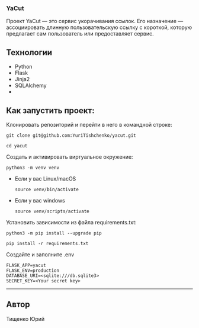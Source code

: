 ### YaCut
Проект YaCut — это сервис укорачивания ссылок. Его назначение — ассоциировать длинную пользовательскую ссылку с короткой, которую предлагает сам пользователь или предоставляет сервис.
## Технологии
- Python
- Flask
- Jinja2
- SQLAlchemy
- 
## Как запустить проект:
Клонировать репозиторий и перейти в него в командной строке:

```
git clone git@github.com:YuriTishchenko/yacut.git
```

```
cd yacut
```

Cоздать и активировать виртуальное окружение:

```
python3 -m venv venv
```

* Если у вас Linux/macOS

    ```
    source venv/bin/activate
    ```

* Если у вас windows

    ```
    source venv/scripts/activate
    ```

Установить зависимости из файла requirements.txt:

```
python3 -m pip install --upgrade pip
```

```
pip install -r requirements.txt
```
Создайте и заполните .env
```
FLASK_APP=yacut
FLASK_ENV=production
DATABASE_URI=<sqlite:///db.sqlite3>
SECRET_KEY=<Your secret key>
```
****
## Автор
Тищенко Юрий
